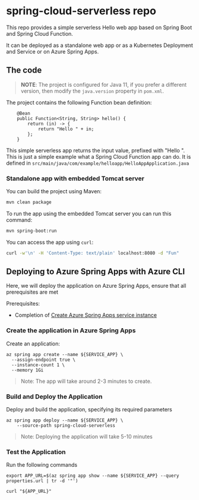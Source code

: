 # spring-cloud-serverless repo

This repo provides a simple serverless Hello web app based on Spring Boot and Spring Cloud Function.

It can be deployed as a standalone web app or as a Kubernetes Deployment and Service or on Azure Spring Apps.

## The code

> **NOTE**: The project is configured for Java 11, if you prefer a different version, then modify the `java.version` property in `pom.xml`.

The project contains the following Function bean definition:

```text
	@Bean
	public Function<String, String> hello() {
		return (in) -> {
			return "Hello " + in;
		};
	}
```

This simple serverless app returns the input value, prefixed with "Hello ". This is just a simple example what a Spring Cloud Function app can do. 
It is defined in `src/main/java/com/example/helloapp/HelloAppApplication.java`

### Standalone app with embedded Tomcat server

You can build the project using Maven:

```bash
mvn clean package
```

To run the app using the embedded Tomcat server you can run this command:

```bash
mvn spring-boot:run
```

You can access the app using `curl`:

```bash
curl -w'\n' -H 'Content-Type: text/plain' localhost:8080 -d "Fun"
```

## Deploying to Azure Spring Apps with Azure CLI

Here, we will deploy the application on Azure Spring Apps, ensure that all prerequisites are met

Prerequisites:

* Completion of [Create Azure Spring Apps service instance](../SPRING_APPS.md)

### Create the application in Azure Spring Apps

Create an application:

```shell
az spring app create --name ${SERVICE_APP} \
  --assign-endpoint true \
  --instance-count 1 \
  --memory 1Gi
```
> Note: The app will take around 2-3 minutes to create.

### Build and Deploy the Application

Deploy and build the application, specifying its required parameters

```shell
az spring app deploy --name ${SERVICE_APP} \
    --source-path spring-cloud-serverless
```
> Note: Deploying the application will take 5-10 minutes

### Test the Application

Run the following commands

```shell
export APP_URL=$(az spring app show --name ${SERVICE_APP} --query properties.url | tr -d '"')

curl "${APP_URL}"
```

